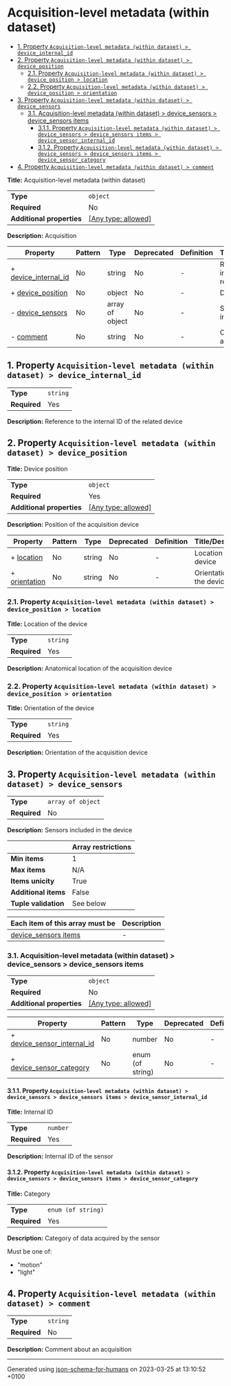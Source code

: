 # Acquisition-level metadata (within dataset)

- [1. Property `Acquisition-level metadata (within dataset) > device_internal_id`](#device_internal_id)
- [2. Property `Acquisition-level metadata (within dataset) > device_position`](#device_position)
  - [2.1. Property `Acquisition-level metadata (within dataset) > device_position > location`](#device_position_location)
  - [2.2. Property `Acquisition-level metadata (within dataset) > device_position > orientation`](#device_position_orientation)
- [3. Property `Acquisition-level metadata (within dataset) > device_sensors`](#device_sensors)
  - [3.1. Acquisition-level metadata (within dataset) > device_sensors > device_sensors items](#autogenerated_heading_2)
    - [3.1.1. Property `Acquisition-level metadata (within dataset) > device_sensors > device_sensors items > device_sensor_internal_id`](#device_sensors_items_device_sensor_internal_id)
    - [3.1.2. Property `Acquisition-level metadata (within dataset) > device_sensors > device_sensors items > device_sensor_category`](#device_sensors_items_device_sensor_category)
- [4. Property `Acquisition-level metadata (within dataset) > comment`](#comment)

**Title:** Acquisition-level metadata (within dataset)

|                           |                                                                           |
| ------------------------- | ------------------------------------------------------------------------- |
| **Type**                  | `object`                                                                  |
| **Required**              | No                                                                        |
| **Additional properties** | [[Any type: allowed]](# "Additional Properties of any type are allowed.") |

**Description:** Acquisition

| Property                                     | Pattern | Type            | Deprecated | Definition | Title/Description                                  |
| -------------------------------------------- | ------- | --------------- | ---------- | ---------- | -------------------------------------------------- |
| + [device_internal_id](#device_internal_id ) | No      | string          | No         | -          | Reference to the internal ID of the related device |
| + [device_position](#device_position )       | No      | object          | No         | -          | Device position                                    |
| - [device_sensors](#device_sensors )         | No      | array of object | No         | -          | Sensors included in the device                     |
| - [comment](#comment )                       | No      | string          | No         | -          | Comment about an acquisition                       |

## <a name="device_internal_id"></a>1. Property `Acquisition-level metadata (within dataset) > device_internal_id`

|              |          |
| ------------ | -------- |
| **Type**     | `string` |
| **Required** | Yes      |

**Description:** Reference to the internal ID of the related device

## <a name="device_position"></a>2. Property `Acquisition-level metadata (within dataset) > device_position`

**Title:** Device position

|                           |                                                                           |
| ------------------------- | ------------------------------------------------------------------------- |
| **Type**                  | `object`                                                                  |
| **Required**              | Yes                                                                       |
| **Additional properties** | [[Any type: allowed]](# "Additional Properties of any type are allowed.") |

**Description:** Position of the acquisition device

| Property                                       | Pattern | Type   | Deprecated | Definition | Title/Description         |
| ---------------------------------------------- | ------- | ------ | ---------- | ---------- | ------------------------- |
| + [location](#device_position_location )       | No      | string | No         | -          | Location of the device    |
| + [orientation](#device_position_orientation ) | No      | string | No         | -          | Orientation of the device |

### <a name="device_position_location"></a>2.1. Property `Acquisition-level metadata (within dataset) > device_position > location`

**Title:** Location of the device

|              |          |
| ------------ | -------- |
| **Type**     | `string` |
| **Required** | Yes      |

**Description:** Anatomical location of the acquisition device

### <a name="device_position_orientation"></a>2.2. Property `Acquisition-level metadata (within dataset) > device_position > orientation`

**Title:** Orientation of the device

|              |          |
| ------------ | -------- |
| **Type**     | `string` |
| **Required** | Yes      |

**Description:** Orientation of the acquisition device

## <a name="device_sensors"></a>3. Property `Acquisition-level metadata (within dataset) > device_sensors`

|              |                   |
| ------------ | ----------------- |
| **Type**     | `array of object` |
| **Required** | No                |

**Description:** Sensors included in the device

|                      | Array restrictions |
| -------------------- | ------------------ |
| **Min items**        | 1                  |
| **Max items**        | N/A                |
| **Items unicity**    | True               |
| **Additional items** | False              |
| **Tuple validation** | See below          |

| Each item of this array must be               | Description |
| --------------------------------------------- | ----------- |
| [device_sensors items](#device_sensors_items) | -           |

### <a name="autogenerated_heading_2"></a>3.1. Acquisition-level metadata (within dataset) > device_sensors > device_sensors items

|                           |                                                                           |
| ------------------------- | ------------------------------------------------------------------------- |
| **Type**                  | `object`                                                                  |
| **Required**              | No                                                                        |
| **Additional properties** | [[Any type: allowed]](# "Additional Properties of any type are allowed.") |

| Property                                                                        | Pattern | Type             | Deprecated | Definition | Title/Description |
| ------------------------------------------------------------------------------- | ------- | ---------------- | ---------- | ---------- | ----------------- |
| + [device_sensor_internal_id](#device_sensors_items_device_sensor_internal_id ) | No      | number           | No         | -          | Internal ID       |
| + [device_sensor_category](#device_sensors_items_device_sensor_category )       | No      | enum (of string) | No         | -          | Category          |

#### <a name="device_sensors_items_device_sensor_internal_id"></a>3.1.1. Property `Acquisition-level metadata (within dataset) > device_sensors > device_sensors items > device_sensor_internal_id`

**Title:** Internal ID

|              |          |
| ------------ | -------- |
| **Type**     | `number` |
| **Required** | Yes      |

**Description:** Internal ID of the sensor

#### <a name="device_sensors_items_device_sensor_category"></a>3.1.2. Property `Acquisition-level metadata (within dataset) > device_sensors > device_sensors items > device_sensor_category`

**Title:** Category

|              |                    |
| ------------ | ------------------ |
| **Type**     | `enum (of string)` |
| **Required** | Yes                |

**Description:** Category of data acquired by the sensor

Must be one of:
* "motion"
* "light"

## <a name="comment"></a>4. Property `Acquisition-level metadata (within dataset) > comment`

|              |          |
| ------------ | -------- |
| **Type**     | `string` |
| **Required** | No       |

**Description:** Comment about an acquisition

----------------------------------------------------------------------------------------------------------------------------
Generated using [json-schema-for-humans](https://github.com/coveooss/json-schema-for-humans) on 2023-03-25 at 13:10:52 +0100
